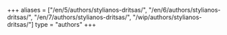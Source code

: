 +++
aliases = ["/en/5/authors/stylianos-dritsas/", "/en/6/authors/stylianos-dritsas/", "/en/7/authors/stylianos-dritsas/", "/wip/authors/stylianos-dritsas/"]
type = "authors"
+++
